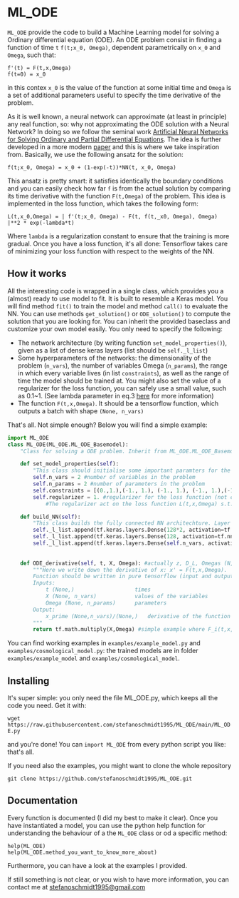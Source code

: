 # ML_ODE

``ML_ODE`` provide the code to build a Machine Learning model for solving a Ordinary differential equation (ODE).
An ODE problem consist in finding a function of time `t` ``f(t;x_0, Omega)``, dependent parametrically on `x_0` and `Omega`, such that:

```
f'(t) = F(t,x,Omega)
f(t=0) = x_0
```
in this contex `x_0` is the value of the function at some initial time and `Omega` is a set of additional parameters useful to specify the time derivative of the problem.

As it is well known, a neural network can approximate (at least in principle) any real function, so: why not approximating the ODE solution with a Neural Network? In doing so we follow the seminal work [Artificial Neural Networks for Solving Ordinary and Partial Differential Equations](https://arxiv.org/abs/physics/9705023). The idea is further developed in a more modern [paper](https://arxiv.org/abs/2006.14372) and this is where we take inspiration from.
Basically, we use the following ansatz for the solution:

```
f(t;x_0, Omega) = x_0 + (1-exp(-t))*NN(t, x_0, Omega)
```

This ansatz is pretty smart: it satisfies identically the boundary conditions and you can easily check how far `f` is from the actual solution by comparing its time derivative with the function `F(t,Omega)` of the problem. This idea is implemented in the loss function, which takes the following form:

```
L(t,x_0,Omega) = | f'(t;x_0, Omega) - F(t, f(t,_x0, Omega), Omega) |**2 * exp(-lambda*t)
```
Where `lambda` is a regularization constant to ensure that the training is more gradual.
Once you have a loss function, it's all done: Tensorflow takes care of minimizing your loss function with respect to the weights of the NN.

## How it works

All the interesting code is wrapped in a single class, which provides you a (almost) ready to use model to fit. It is built to resemble a Keras model. You will find method `fit()` to train the model and method `call()` to evaluate the NN. You can use methods `get_solution()` or `ODE_solution()` to compute the solution that you are looking for.
You can inherit the provided baseclass and customize your own model easily. You only need to specify the following:

 - The network architecture (by writing function `set_model_properties()`), given as a list of dense keras layers (list should be `self._l_list`)
 - Some hyperparameters of the networks: the dimensionality of the problem (`n_vars`), the number of variables Omega (`n_params`), the range in which every variable lives (in list `constraints`), as well as the range of time the model should be trained at. You might also set the value of a regularizer for the loss function, you can safely use a small value, such as 0.1~1. (See lambda parameter in eq.3 [here](https://arxiv.org/abs/2006.14372) for more information)
 - The function `F(t,x,Omega)`. It should be a tensorflow function, which outputs a batch with shape `(None, n_vars)`

That's all. Not simple enough? Below you will find a simple example:

```Python
import ML_ODE
class ML_ODE(ML_ODE.ML_ODE_Basemodel):
	"Class for solving a ODE problem. Inherit from ML_ODE.ML_ODE_Basemodel and implements some methods."

	def set_model_properties(self):
		"This class should initialise some important paramters for the network"
		self.n_vars = 2	#number of variables in the problem
		self.n_params = 2 #number of parameters in the problem
		self.constraints = [(0.,1.),(-1., 1.), (-1., 1.), (-1., 1.),(-1., 1.)] #(t_range, x0_range, x1_range, *params_range)
		self.regularizer = 1. #regularizer for the loss function (not compulsory, default 0)
			#The regularizer act on the loss function L(t,x,Omega) s.t. L' = L * exp(regularizer*t): this is to ensure that earlier times are fitted with more accuracy

	def build_NN(self):
		"This class builds the fully connected NN architechture. Layer sequence should be provided by a list of layers (in self._l_list)"
		self._l_list.append(tf.keras.layers.Dense(128*2, activation=tf.nn.sigmoid) )
		self._l_list.append(tf.keras.layers.Dense(128, activation=tf.nn.sigmoid) )
		self._l_list.append(tf.keras.layers.Dense(self.n_vars, activation=tf.keras.activations.linear))
	
	
	def ODE_derivative(self, t, X, Omega): #actually z, D_L, Omegas (N,2)
		"""Here we write down the derivative of x: x' = F(t,x,Omega).
		Function should be written in pure tensorflow (input and outputs are tf tensors).
		Inputs:
			t (None,)					times
			X (None, n_vars)			values of the variables
			Omega (None, n_params)		parameters
		Output:
			x_prime (None,n_vars)/(None,)	derivative of the function
		"""
		return tf.math.multiply(X,Omega) #simple example where F_i(t,x,Omega) = x_i*Omega_i
```

You can find working examples in `examples/example_model.py` and `examples/cosmological_model.py`: the trained models are in folder `examples/example_model` and `examples/cosmological_model`.

## Installing

It's super simple: you only need the file ML_ODE.py, which keeps all the code you need. Get it with:

`wget https://raw.githubusercontent.com/stefanoschmidt1995/ML_ODE/main/ML_ODE.py`

and you're done! You can `import ML_ODE` from every python script you like: that's all. 

If you need also the examples, you might want to clone the whole repository

`git clone https://github.com/stefanoschmidt1995/ML_ODE.git`


## Documentation

Every function is documented (I did my best to make it clear).
Once you have instantiated a model, you can use the python help function for understanding the behaviour of a the `ML_ODE` class or od a specific method:

```
help(ML_ODE)
help(ML_ODE.method_you_want_to_know_more_about)

```

Furthermore, you can have a look at the examples I provided.

If still something is not clear, or you wish to have more information, you can contact me at [stefanoschmidt1995@gmail.com](mailto:stefanoschmidt1995@gmail.com)

